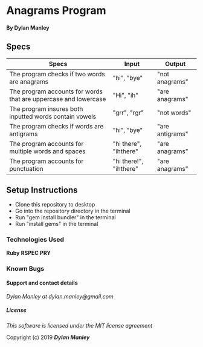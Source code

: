 # Anagrams Program

#### By Dylan Manley

## Specs

|Specs|Input|Output|
|-|-|-|
|The program checks if two words are anagrams|"hi", "bye"|"not anagrams"|
|The program accounts for words that are uppercase and lowercase|"Hi", "ih"|"are anagrams"|
|The program insures both inputted words contain vowels|"grr", "rgr"|"not words"|
|The program checks if words are antigrams|"hi", "bye"|"are antigrams"|
|The program accounts for multiple words and spaces|"hi there", "ihthere"|"are anagrams"|
|The program accounts for punctuation|"hi there!", "ihthere"|"are anagrams"|

## Setup Instructions

* Clone this repository to desktop
* Go into the repository directory in the terminal
* Run "gem install bundler" in the terminal
* Run "install gems" in the terminal


### Technologies Used

__Ruby__
__RSPEC__
__PRY__

### Known Bugs


#### Support and contact details

_Dylan Manley at dylan.manley@gmail.com_

##### License

*This software is licensed under the MIT license agreement*

Copyright (c) 2019 **_Dylan Manley_**
